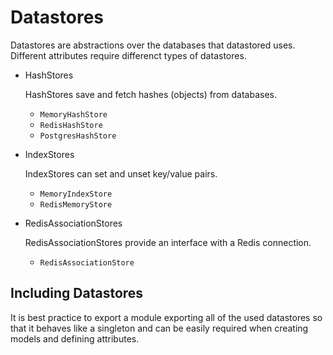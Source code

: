 Datastores
==========

Datastores are abstractions over the databases that datastored uses. Different attributes require differenct types of datastores.

- HashStores
  
  HashStores save and fetch hashes (objects) from databases.

  - `MemoryHashStore`
  - `RedisHashStore`
  - `PostgresHashStore`

- IndexStores

  IndexStores can set and unset key/value pairs.

  - `MemoryIndexStore`
  - `RedisMemoryStore`

- RedisAssociationStores
  
  RedisAssociationStores provide an interface with a Redis connection.

  - `RedisAssociationStore`

## Including Datastores

It is best practice to export a module exporting all of the used datastores so that it behaves like a singleton and can be easily required when creating models and defining attributes.
